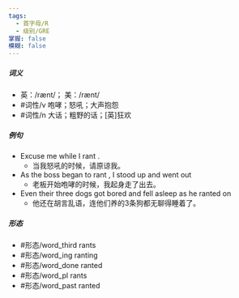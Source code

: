 ```yaml
---
tags:
  - 首字母/R
  - 级别/GRE
掌握: false
模糊: false
---
```

##### 词义
- 英：/rænt/； 美：/rænt/
- #词性/v  咆哮；怒吼；大声抱怨
- #词性/n  大话；粗野的话；[英]狂欢
##### 例句
- Excuse me while I rant .
	- 当我怒吼的时候，请原谅我。
- As the boss began to rant , I stood up and went out
	- 老板开始咆哮的时候，我起身走了出去。
- Even their three dogs got bored and fell asleep as he ranted on
	- 他还在胡言乱语，连他们养的3条狗都无聊得睡着了。
##### 形态
- #形态/word_third rants
- #形态/word_ing ranting
- #形态/word_done ranted
- #形态/word_pl rants
- #形态/word_past ranted

